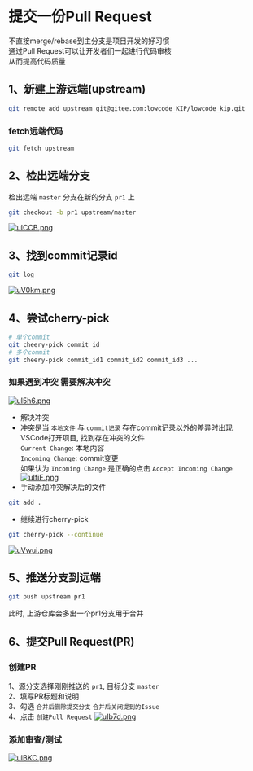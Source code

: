 # 提交一份Pull Request
不直接merge/rebase到主分支是项目开发的好习惯  
通过Pull Request可以让开发者们一起进行代码审核  
从而提高代码质量  
## 1、新建上游远端(upstream)
```bash
git remote add upstream git@gitee.com:lowcode_KIP/lowcode_kip.git
```
### fetch远端代码
```bash
git fetch upstream
```
## 2、检出远端分支
检出远端 `master` 分支在新的分支 `pr1` 上
```bash
git checkout -b pr1 upstream/master
```
[![uICCB.png](https://s1.328888.xyz/2022/08/06/uICCB.png)](https://imgloc.com/i/uICCB)
## 3、找到commit记录id
```bash
git log
``` 
[![uV0km.png](https://s1.328888.xyz/2022/08/06/uV0km.png)](https://imgloc.com/i/uV0km)  
## 4、尝试cherry-pick  
```bash
# 单个commit
git cheery-pick commit_id
# 多个commit
git cheery-pick commit_id1 commit_id2 commit_id3 ...
```
### 如果遇到冲突 需要解决冲突
[![uI5h6.png](https://s1.328888.xyz/2022/08/06/uI5h6.png)](https://imgloc.com/i/uI5h6)  
- 解决冲突  
- 冲突是当 `本地文件` 与 `commit记录` 存在commit记录以外的差异时出现  
VSCode打开项目, 找到存在冲突的文件  
`Current Change`: 本地内容  
`Incoming Change`: commit变更  
如果认为 `Incoming Change` 是正确的点击 `Accept Incoming Change`  
[![uIfiE.png](https://s1.328888.xyz/2022/08/06/uIfiE.png)](https://imgloc.com/i/uIfiE)  
- 手动添加冲突解决后的文件
```bash
git add .
```
- 继续进行cherry-pick
```bash
git cherry-pick --continue
```
[![uVwui.png](https://s1.328888.xyz/2022/08/06/uVwui.png)](https://imgloc.com/i/uVwui)  
## 5、推送分支到远端
```bash
git push upstream pr1
```
此时, 上游仓库会多出一个pr1分支用于合并
## 6、提交Pull Request(PR)
### 创建PR
1、源分支选择刚刚推送的 `pr1`, 目标分支 `master`  
2、填写PR标题和说明  
3、勾选 `合并后删除提交分支` `合并后关闭提到的Issue`  
4、点击 `创建Pull Request`
[![uIb7d.png](https://s1.328888.xyz/2022/08/06/uIb7d.png)](https://imgloc.com/i/uIb7d)  
### 添加审查/测试
[![uIBKC.png](https://s1.328888.xyz/2022/08/06/uIBKC.png)](https://imgloc.com/i/uIBKC)